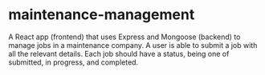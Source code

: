 # maintenance-management
A React app (frontend) that uses Express and Mongoose (backend) to manage jobs in a maintenance company. A user is able to submit a job with all the relevant details. Each job should have a status, being one of submitted, in progress, and completed.
